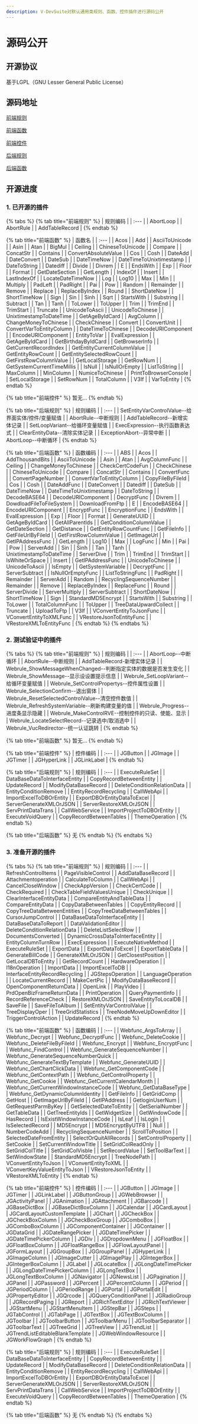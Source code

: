 ```yaml
---
description: V-DevSuite对默认通用类规则、函数、控件插件进行源码公开
---
```


# 源码公开

## 开源协议

基于LGPL（GNU Lesser General Public License）

## 源码地址

[前端规则](https://github.com/opensource-vplatform/vplatform-plugin-rule-client)

[前端函数](https://github.com/opensource-vplatform/vplatform-plugin-function-client)

[前端控件](https://github.com/opensource-vplatform/vplatform-plugin-widget-smartclient)

[后端规则](https://github.com/opensource-vplatform/vplatform-plugin-rule-server)

[后端函数](https://github.com/opensource-vplatform/vplatform-plugin-function-server)

## 开源进度

### 1. 已开源的插件

{% tabs %}
{% tab title="前端规则" %}
| 规则编码 |
| :--- |
| AbortLoop |
| AbortRule |
| AddTableRecord |
{% endtab %}

{% tab title="前端函数" %}
| 函数名 |
| :--- |
| Acos |
| Add |
| AsciiToUnicode |
| Asin |
| Atan |
| BigMul |
| Ceiling |
| ChineseToUnicode |
| Compare |
| ConcatStr |
| Contains |
| ConvertAbsoluteValue |
| Cos |
| Cosh |
| DateAdd |
| DateConvert |
| DateSub |
| DateTimeNow |
| DateTimeToUnixtimestamp |
| DateToString |
| Datediff |
| Divide |
| Divrem |
| E |
| EndsWith |
| Exp |
| Floor |
| Format |
| GetDateSection |
| GetLength |
| IndexOf |
| Insert |
| LastIndexOf |
| LocateDateTimeNow |
| Log |
| Log10 |
| Max |
| Min |
| Multiply |
| PadLeft |
| PadRight |
| Pai |
| Pow |
| Random |
| Remainder |
| Remove |
| Replace |
| ReplaceByIndex |
| Round |
| ShortDateNow |
| ShortTimeNow |
| Sign |
| Sin |
| Sinh |
| Sqrt |
| StartsWith |
| Substring |
| Subtract |
| Tan |
| Tanh |
| ToLower |
| ToUpper |
| Trim |
| TrimEnd |
| TrimStart |
| Truncate |
| UnicodeToAscii |
| UnicodeToChinese |
| UnixtimestampToDateTime |
| GetAgeByIdCard |
| AvgColumn |
| ChangeMoneyToChinese |
| CheckChinese |
| Convert |
| ConvertUnit |
| ConvertVarToEntityColumn |
| DateTimeToChinese |
| DecodeURIComponent |
| EncodeURIComponent |
| EntityToVar |
| EvalExpression |
| GetAgeByIdCard |
| GetBirthdayByIdCard |
| GetBrowserInfo |
| GetCurrentRecordIndex |
| GetEntityCurrentColumnValue |
| GetEntityRowCount |
| GetEntitySelectedRowCount |
| GetFirstRowColumnValue |
| GetLocalStorage |
| GetRowNum |
| GetSystemCurrentTimeMillis |
| IsNull |
| IsNullOrEmpty |
| ListToString |
| MaxColumn |
| MinColumn |
| NumiceToChinese |
| PrintToBrowserConsole |
| SetLocalStorage |
| SetRowNum |
| TotalColumn |
| V3If |
| VarToEntity |
{% endtab %}

{% tab title="前端控件" %}
暂无...
{% endtab %}

{% tab title="后端规则" %}
| 规则编码 |
| :--- |
| SetEntityVarControlValue--给界面实体/控件/变量赋值 |
| AbortRule--中断规则 |
| AddTableRecord--新增实体记录 |
| SetLoopVariant--给循环变量赋值 |
| ExecExpression--执行函数表达式 |
| ClearEntityData--清除实体记录 |
| ExceptionAbort--异常中断 |
| AbortLoop--中断循环 |
{% endtab %}

{% tab title="后端函数" %}
| 函数编码 |
| :--- |
| ABS |
| Acos |
| AddThousandBits |
| AsciiToUnicode |
| Asin |
| Atan |
| AvgColumnFunc |
| Ceiling |
| ChangeMoneyToChinese |
| CheckCertCodeFun |
| CheckChinese |
| ChineseToUnicode |
| Compare |
| ConcatStr |
| Contains |
| ConvertFunc |
| ConvertPageNumber |
| ConvertVarToEntityColumn |
| CopyFileByFileId |
| Cos |
| Cosh |
| DateAddFunc |
| DateConvert |
| Datediff |
| DateSub |
| DateTimeNow |
| DateTimeToUnixtimestamp |
| DateToString |
| DecodeBASE64 |
| DecodeURIComponent |
| DecryptFunc |
| Divrem |
| DowdloadFileToFileSystem |
| DownloadFromFtp |
| E |
| EncodeBASE64 |
| EncodeURIComponent |
| EncryptFunc |
| EncryptionFunc |
| EndsWith |
| EvalExpression |
| Exp |
| Floor |
| Format |
| GenerateUUID |
| GetAgeByIdCard |
| GetAllParentIds |
| GetConditionColumnValue |
| GetDateSection |
| GetDistance |
| GetEntityRowCountFunc |
| GetFileInfo |
| GetFileUrlByFileId |
| GetFirstRowColumnValue |
| GetImageUrl |
| GetIPAddressFunc |
| GetLength |
| Log10 |
| Max |
| LogFunc |
| Min |
| Pai |
| Pow |
| ServerAdd |
| Sin |
| Sinh |
| Tan |
| Tanh |
| UnixtimestampToDateTime |
| ServerDive |
| Trim |
| TrimEnd |
| TrimStart |
| IsWhiteOrSpace |
| Insert |
| GetIPAddressFunc |
| UnicodeToChinese |
| UnicodeToAscii |
| IsEmpty |
| GetSystemVariable |
| DecryptFunc |
| ServerSubtract |
| IsNullOrEmptyFunc |
| ListToStringFunc |
| PadRight |
| Remainder |
| ServerAdd |
| Random |
| RecyclingSequenceNumber |
| Remainder |
| Remove |
| ReplaceByIndex |
| ReplaceFunc |
| Round |
| ServerDivide |
| ServerMultiply |
| ServerSubtract |
| ShortDateNow |
| ShortTimeNow |
| Sign |
| StandardMD5Encrypt |
| StartsWith |
| Substring |
| ToLower |
| TotalColumnFunc |
| ToUpper |
| TreeDataUpwardCollect |
| Truncate |
| UploadToFtp |
| V3If |
| VConvertEntityToJsonFunc |
| VConvertEntityToXMLFunc |
| VRestoreJsonToEntityFunc |
| VRestoreXMLToEntityFunc |
{% endtab %}
{% endtabs %}

### 2. 测试验证中的插件

{% tabs %}
{% tab title="前端规则" %}
| 规则编码 |
| :--- |
| AbortLoop--中断循环 |
| AbortRule--中断规则 |
| AddTableRecord-新增实体记录 |
| Webrule\_ShowMessageWhenChanged--判断指定实体的数据是否发生变化 |
| Webrule\_ShowMessage--显示设设置提示信息 |
| Webrule\_SetLoopVariant--给循环变量赋值 |
| Webrule\_SetControlPropertys--控件属性设置 |
| Webrule\_SelectionConfirm--退出窗体 |
| Webrule\_ResetSelectedControlValue--清空控件数值 |
| Webrule\_RefreshSystemVariable--刷新构建变量的值 |
| Webrule\_Progress--进度条显示隐藏 |
| Webrule\_MakeControlRVE--控制控件的只读、使能、显示 |
| Webrule\_LocateSelectRecord--记录选中/取消选中 |
| Webrule\_VucRedirector--统一认证跳转 |
{% endtab %}

{% tab title="前端函数" %}
暂无...
{% endtab %}

{% tab title="前端控件" %}
| 控件编码 |
| :--- |
| JGButton |
| JGImage |
| JGTimer |
| JGHyperLink |
| JGLinkLabel |
{% endtab %}

{% tab title="后端规则" %}
| 规则编码 |
| :--- |
| ExecuteRuleSet |
| DataBaseDataToInterfaceEntity |
| CopyRecordBetweenEntity |
| UpdateRecord |
| ModifyDataBaseRecord |
| DeleteConditionRelationData |
| EntityConditionRemove |
| EntityRecordRecycling |
| CallWebApi |
| ImportExcelToDBOrEntity |
| ExportDBOrEntityDataToExcel |
| ServerGenerateXMLOrJSON |
| ServerRestoreXMLOrJSON |
| ServPrintDataTrans |
| CallWebService |
| ImportProjectToDBOrEntity |
| ExecuteVoidQuery |
| CopyRecordBetweenTables |
| ThemeOperation |
{% endtab %}

{% tab title="后端函数" %}
无
{% endtab %}
{% endtabs %}

### 3. 准备开源的插件

{% tabs %}
{% tab title="前端规则" %}
| 规则编码 |
| :--- |
| RefreshControlItems |
| PageVisibleControl |
| AddDataBaseRecord |
| Attachmentoperation |
| CalculateToColumn |
| CallWebApi |
| CancelCloseWindow |
| CheckAppVersion |
| CheckCertCode |
| CheckRequired |
| CheckTableFieldValuesUnique |
| CheckUnique |
| ClearInterfaceEntityData |
| CompareEntityAndTableData |
| CompareEntityData |
| CopyDataBetweenTables |
| CopyEntityRecord |
| CopyTreeDataBetweenEntities |
| CopyTreeDataBetweenTables |
| CursorJumpControl |
| DataBaseDataToInterfaceEntity |
| DataBaseDataToReport |
| DataValidationEditor |
| DeleteConditionRelationData |
| DeleteListSelectRow |
| DocumentsConverted |
| DynamicCrossDataToInterfaceEntity |
| EntityColumnTurnRow |
| ExecExpression |
| ExecuteNativeMethod |
| ExecuteRuleSet |
| ExportData |
| ExportDataToExcel |
| ExportTableData |
| GenerateBillCode |
| GenerateXMLOrJSON |
| GetClosestPosition |
| GetLocalDBToEntity |
| GetRecordCount |
| HardwareOperation |
| I18nOperation |
| ImportData |
| ImportExcelToDB |
| InterfaceEntityRecordRecycling |
| JGStepsOperation |
| LanguageOperation |
| LocateCurrentRecord |
| MakeCertPic |
| ModifyDataBaseRecord |
| OpenComponentReturnData |
| OpenLink |
| PlayVideo |
| PrdOpenBizFrameReturnData |
| PrintOperation |
| QueryPaymentInfo |
| RecordReferenceCheck |
| RestoreXMLOrJSON |
| SaveEntityToLocalDB |
| SaveFile |
| SaveFileToAlbum |
| SetEntityVarControlValue |
| TreeDisplayOper |
| TreeGridStatistics |
| TreeNodeMoveUpDownEditor |
| TriggerControlAction |
| UpdateRecord |
{% endtab %}

{% tab title="前端函数" %}
| 函数编码 |
| :--- |
| Webfunc\_ArgsToArray |
| Webfunc\_Decrypt |
| Webfunc\_DecryptFunc |
| Webfunc\_DeleteCookie |
| Webfunc\_DeleteFileByFileId |
| Webfunc\_Encrypt |
| Webfunc\_EncryptFunc |
| Webfunc\_FindControl |
| Webfunc\_GenerateSequenceNumber |
| Webfunc\_GenerateSequenceNumberQuick |
| Webfunc\_GenerateTextByTemplate |
| Webfunc\_GenerateUUID |
| Webfunc\_GetChartClickData |
| Webfunc\_GetComponentCode |
| Webfunc\_GetContextPath |
| Webfunc\_GetControlProperty |
| Webfunc\_GetCookie |
| Webfunc\_GetCurrentCalendarMonth |
| Webfunc\_GetCurrentWindowInstanceCode |
| Webfunc\_GetDataBaseType |
| Webfunc\_GetDynamicColumnIdentity |
| GetFileInfo |
| GetGridComp |
| GetHost |
| GetImageUrlByFileId |
| GetIPAddress |
| GetloginUserNum |
| GetRequestParmByKey |
| GetSelectedDateToEntity |
| GetSerialNumber |
| GetTableData |
| GetTreeEntityIds |
| GetWidgetSize |
| GetWindowCode |
| HasRecord |
| IsExistWindowInstanceCode |
| IsLeaf |
| IsLogin |
| IsSelectedRecord |
| MD5Encrypt |
| MD5EncryptByUTF8 |
| Null |
| NumberCodeAdd |
| RecyclingSequenceNumber |
| ScrollToPosition |
| SelectedDateFromEntity |
| SelectOrQuitAllRecords |
| SetControlProperty |
| SetCookie |
| SetCurrentWindowTitle |
| SetGridColReadOnly |
| SetGridColTitle |
| SetGridColVisble |
| SetRecordValue |
| SetToolBarText |
| SetWindowState |
| StandardMD5Encrypt |
| TreeNodePath |
| VConvertEntityToJson |
| VConvertEntityToXML |
| VConvertKeyValueEntityToJson |
| VRestoreJsonToEntity |
| VRestoreXMLToEntity |
{% endtab %}

{% tab title="前端控件" %}
| 控件编码 |
| :--- |
| JGButton |
| JGImage |
| JGTimer |
| JGLinkLabel |
| JGButtonGroup |
| JGWebBrowser |
| JGActivityPanel |
| JGAnimation |
| JGAttachment |
| JGBarcode |
| JGBaseDictBox |
| JGBaseDictBoxColumn |
| JGCalendar |
| JGCardLayout |
| JGCardLayoutCustomTemplate |
| JGChart |
| JGCheckBox |
| JGCheckBoxColumn |
| JGCheckBoxGroup |
| JGComboBox |
| JGComboBoxColumn |
| JGComponentContainer |
| JGContainer |
| JGDataGrid |
| JGDateRangePicker |
| JGDateTimePicker |
| JGDateTimePickerColumn |
| JGDiv |
| JGDropdownMenu |
| JGFloatBox |
| JGFloatBoxColumn |
| JGFloatRangeBox |
| JGFlowLayoutPanel |
| JGFormLayout |
| JGGroupBox |
| JGGroupPanel |
| JGHyperLink |
| JGImageColumn |
| JGImageCutter |
| JGImagePlay |
| JGIntegerBox |
| JGIntegerBoxColumn |
| JGLabel |
| JGLocateBox |
| JGLongDateTimePicker |
| JGLongDateTimePickerColumn |
| JGLongTextBox |
| JGLongTextBoxColumn |
| JGNavigator |
| JGNewsList |
| JGPagination |
| JGPanel |
| JGPassword |
| JGPercent |
| JGPercentColumn |
| JGPeriod |
| JGPeriodColumn |
| JGPeriodRange |
| JGPortal |
| JGPortalEdit |
| JGPropertyEditor |
| JGQrcode |
| JGQueryConditionPanel |
| JGRadioGroup |
| JGRecordPaging |
| JGReport |
| JGRichTextEditor |
| JGRichTextViewer |
| JGStartMenu |
| JGStartMenuItem |
| JGStepBar |
| JGSteps |
| JGTabControl |
| JGTabPage |
| JGTextBox |
| JGTextBoxColumn |
| JGToolbar |
| JGToolbarButton |
| JGToolbarMenu |
| JGToolbarSeparator |
| JGToolbarText |
| JGTreeGrid |
| JGTreeView |
| JGTrendList |
| JGTrendListEditableBlankTemplate |
| JGWebWindowResource |
| JGWorkFlowGraph |
{% endtab %}

{% tab title="后端规则" %}
| 规则编码 |
| :--- |
| ExecuteRuleSet |
| DataBaseDataToInterfaceEntity |
| CopyRecordBetweenEntity |
| UpdateRecord |
| ModifyDataBaseRecord |
| DeleteConditionRelationData |
| EntityConditionRemove |
| EntityRecordRecycling |
| CallWebApi |
| ImportExcelToDBOrEntity |
| ExportDBOrEntityDataToExcel |
| ServerGenerateXMLOrJSON |
| ServerRestoreXMLOrJSON |
| ServPrintDataTrans |
| CallWebService |
| ImportProjectToDBOrEntity |
| ExecuteVoidQuery |
| CopyRecordBetweenTables |
| ThemeOperation |
{% endtab %}

{% tab title="后端函数" %}
无
{% endtab %}
{% endtabs %}


